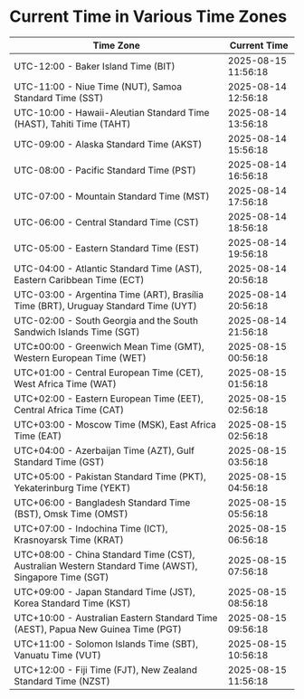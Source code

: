# Current Time in Various Time Zones

| Time Zone | Current Time |
|-----------|--------------|
| UTC-12:00 - Baker Island Time (BIT) | 2025-08-15 11:56:18 |
| UTC-11:00 - Niue Time (NUT), Samoa Standard Time (SST) | 2025-08-14 12:56:18 |
| UTC-10:00 - Hawaii-Aleutian Standard Time (HAST), Tahiti Time (TAHT) | 2025-08-14 13:56:18 |
| UTC-09:00 - Alaska Standard Time (AKST) | 2025-08-14 15:56:18 |
| UTC-08:00 - Pacific Standard Time (PST) | 2025-08-14 16:56:18 |
| UTC-07:00 - Mountain Standard Time (MST) | 2025-08-14 17:56:18 |
| UTC-06:00 - Central Standard Time (CST) | 2025-08-14 18:56:18 |
| UTC-05:00 - Eastern Standard Time (EST) | 2025-08-14 19:56:18 |
| UTC-04:00 - Atlantic Standard Time (AST), Eastern Caribbean Time (ECT) | 2025-08-14 20:56:18 |
| UTC-03:00 - Argentina Time (ART), Brasília Time (BRT), Uruguay Standard Time (UYT) | 2025-08-14 20:56:18 |
| UTC-02:00 - South Georgia and the South Sandwich Islands Time (SGT) | 2025-08-14 21:56:18 |
| UTC±00:00 - Greenwich Mean Time (GMT), Western European Time (WET) | 2025-08-15 00:56:18 |
| UTC+01:00 - Central European Time (CET), West Africa Time (WAT) | 2025-08-15 01:56:18 |
| UTC+02:00 - Eastern European Time (EET), Central Africa Time (CAT) | 2025-08-15 02:56:18 |
| UTC+03:00 - Moscow Time (MSK), East Africa Time (EAT) | 2025-08-15 02:56:18 |
| UTC+04:00 - Azerbaijan Time (AZT), Gulf Standard Time (GST) | 2025-08-15 03:56:18 |
| UTC+05:00 - Pakistan Standard Time (PKT), Yekaterinburg Time (YEKT) | 2025-08-15 04:56:18 |
| UTC+06:00 - Bangladesh Standard Time (BST), Omsk Time (OMST) | 2025-08-15 05:56:18 |
| UTC+07:00 - Indochina Time (ICT), Krasnoyarsk Time (KRAT) | 2025-08-15 06:56:18 |
| UTC+08:00 - China Standard Time (CST), Australian Western Standard Time (AWST), Singapore Time (SGT) | 2025-08-15 07:56:18 |
| UTC+09:00 - Japan Standard Time (JST), Korea Standard Time (KST) | 2025-08-15 08:56:18 |
| UTC+10:00 - Australian Eastern Standard Time (AEST), Papua New Guinea Time (PGT) | 2025-08-15 09:56:18 |
| UTC+11:00 - Solomon Islands Time (SBT), Vanuatu Time (VUT) | 2025-08-15 10:56:18 |
| UTC+12:00 - Fiji Time (FJT), New Zealand Standard Time (NZST) | 2025-08-15 11:56:18 |
